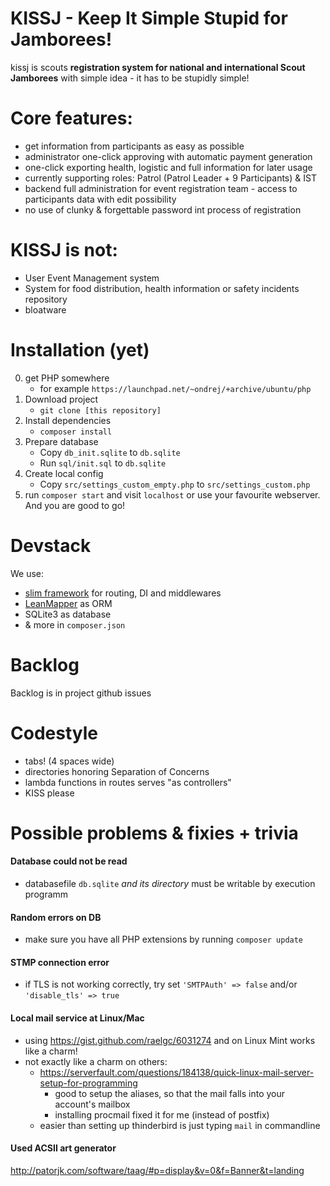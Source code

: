 # KISSJ - Keep It Simple Stupid for Jamborees!

kissj is scouts **registration system for national and international Scout Jamborees** with simple idea - it has to be stupidly simple!

# Core features: 

- get information from participants as easy as possible
- administrator one-click approving with automatic payment generation
- one-click exporting health, logistic and full information for later usage
- currently supporting roles: Patrol (Patrol Leader + 9 Participants) & IST
- backend full administration for event registration team - access to participants data with edit possibility
- no use of clunky & forgettable  password int process of registration

# KISSJ is not: 

- User Event Management system
- System for food distribution, health information or safety incidents repository
- bloatware

# Installation (yet)

0. get PHP somewhere 
	- for example `https://launchpad.net/~ondrej/+archive/ubuntu/php`
1. Download project
	- `git clone [this repository]`
2. Install dependencies
	- `composer install`
3. Prepare database
	- Copy `db_init.sqlite` to `db.sqlite` 
	- Run `sql/init.sql` to `db.sqlite`
4. Create local config
	- Copy `src/settings_custom_empty.php` to `src/settings_custom.php` 
5. run `composer start` and visit `localhost` or use your favourite webserver. And you are good to go!

# Devstack

We use:
- [slim framework](https://www.slimframework.com/) for routing, DI and middlewares
- [LeanMapper](http://leanmapper.com) as ORM
- SQLite3 as database
- & more in `composer.json`

# Backlog

Backlog is in project github issues

# Codestyle

- tabs! (4 spaces wide)
- directories honoring Separation of Concerns
- lambda functions in routes serves "as controllers"
- KISS please

# Possible problems & fixies + trivia

#### Database could not be read

- databasefile `db.sqlite` *and its directory* must be writable by execution programm

#### Random errors on DB

- make sure you have all PHP extensions by running `composer update`

#### STMP connection error

 - if TLS is not working correctly, try set `'SMTPAuth' => false` and/or `'disable_tls' => true`

#### Local mail service at Linux/Mac

- using https://gist.github.com/raelgc/6031274 and on Linux Mint works like a charm!
- not exactly like a charm on others:
    - https://serverfault.com/questions/184138/quick-linux-mail-server-setup-for-programming
        - good to setup the aliases, so that the mail falls into your account's mailbox
        - installing procmail fixed it for me (instead of postfix)
    - easier than setting up thinderbird is just typing `mail` in commandline
 
#### Used ACSII art generator

http://patorjk.com/software/taag/#p=display&v=0&f=Banner&t=landing
